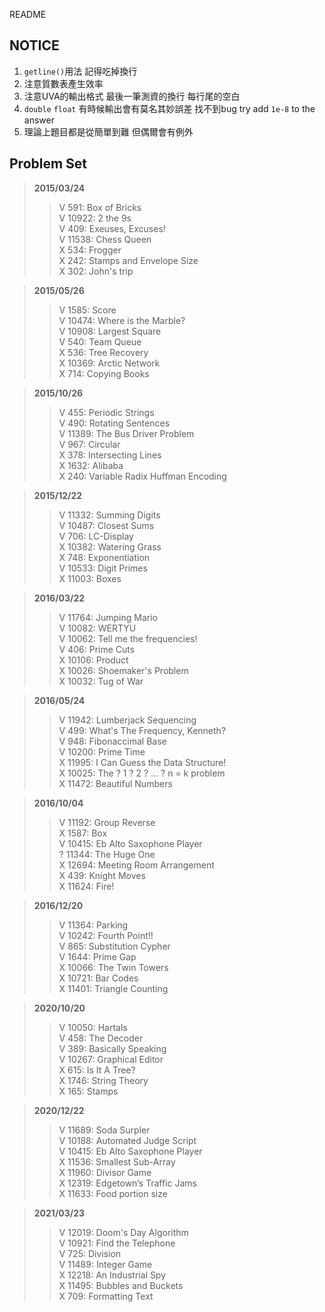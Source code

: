 README
## NOTICE

1. ```getline()```用法 記得吃掉換行
2. 注意質數表產生效率
3. 注意UVA的輸出格式 最後一筆測資的換行 每行尾的空白
4. ```double``` ```float``` 有時候輸出會有莫名其妙誤差 找不到bug try add ```1e-8``` to the answer
5. 理論上題目都是從簡單到難 但偶爾會有例外

## Problem Set

>**2015/03/24**
>>V	591: Box of Bricks  
>>V	10922: 2 the 9s  
>>V	409: Exeuses, Excuses!  
>>V	11538: Chess Queen  
>>X	534: Frogger  
>>X	242: Stamps and Envelope Size  
>>X	302: John's trip  

>**2015/05/26**
>>V	1585: Score  
>>V	10474: Where is the Marble?  
>>V	10908: Largest Square  
>>V	540: Team Queue  
>>X	536: Tree Recovery  
>>X	10369: Arctic Network  
>>X	714: Copying Books  

>**2015/10/26**
>>V	455: Periodic Strings  
>>V	490: Rotating Sentences  
>>V	11389: The Bus Driver Problem  
>>V	967: Circular  
>>X	378: Intersecting Lines  
>>X	1632: Alibaba  
>>X	240: Variable Radix Huffman Encoding  

>**2015/12/22**
>>V	11332: Summing Digits  
>>V	10487: Closest Sums  
>>V	706: LC-Display  
>>X	10382: Watering Grass  
>>X	748: Exponentiation  
>>V	10533: Digit Primes  
>>X	11003: Boxes  

>**2016/03/22**
>>V	11764: Jumping Mario  
>>V	10082: WERTYU  
>>V	10062: Tell me the frequencies!  
>>V	406: Prime Cuts  
>>X	10106: Product  
>>X	10026: Shoemaker's Problem  
>>X	10032: Tug of War  

>**2016/05/24**
>>V	11942: Lumberjack Sequencing  
>>V	499: What's The Frequency, Kenneth?  
>>V	948: Fibonaccimal Base  
>>V	10200: Prime Time  
>>X	11995: I Can Guess the Data Structure!  
>>X	10025: The ? 1 ? 2 ? ... ? n = k problem  
>>X	11472: Beautiful Numbers  

>**2016/10/04**
>>V	11192: Group Reverse  
>>X	1587: Box  
>>V	10415: Eb Alto Saxophone Player  
>>?	11344: The Huge One  
>>X	12694: Meeting Room Arrangement  
>>X	439: Knight Moves  
>>X	11624: Fire!  

>**2016/12/20**
>>V	11364: Parking  
>>V	10242: Fourth Point!!  
>>V	865: Substitution Cypher  
>>V	1644: Prime Gap  
>>X	10066: The Twin Towers  
>>X	10721: Bar Codes  
>>X	11401: Triangle Counting  

>**2020/10/20**
>>V 10050: Hartals  
>>V 458: The Decoder  
>>V 389: Basically Speaking  
>>V 10267: Graphical Editor  
>>X 615: Is It A Tree?  
>>X 1746: String Theory  
>>X 165: Stamps  

>**2020/12/22**
>>V 11689: Soda Surpler  
>>V 10188: Automated Judge Script  
>>V 10415: Eb Alto Saxophone Player  
>>X 11536: Smallest Sub-Array  
>>X 11960: Divisor Game  
>>X 12319: Edgetown’s Traffic Jams  
>>X 11633: Food portion size  

>**2021/03/23**
>>V 12019: Doom's Day Algorithm  
>>V 10921: Find the Telephone  
>>V 725: Division  
>>V 11489: Integer Game  
>>X 12218: An Industrial Spy  
>>X 11495: Bubbles and Buckets  
>>X 709: Formatting Text  


